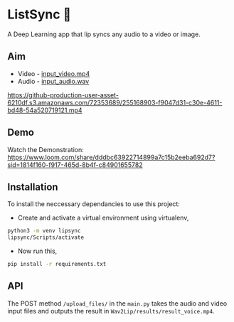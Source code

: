 # ListSync 👄
A Deep Learning app that lip syncs any audio to a video or image.

## Aim
- Video - [input_video.mp4](https://openinapp.co/5cwva)
- Audio - [input_audio.wav](https://openinapp.co/o9vuj)

https://github-production-user-asset-6210df.s3.amazonaws.com/72353689/255168903-f9047d31-c30e-4611-bd48-54a520719121.mp4

## Demo
Watch the Demonstration:  
https://www.loom.com/share/dddbc63922714899a7c15b2eeba692d7?sid=1814f160-f917-465d-8b4f-c84901655782

## Installation
To install the neccessary dependancies to use this project:

- Create and activate a virtual environment using virtualenv,
```bash
python3 -m venv lipsync
lipsync/Scripts/activate
```

- Now run this,
```bash
pip install -r requirements.txt
```

## API
The POST method  `/upload_files/` in the `main.py` takes the audio and video input files and outputs the result in `Wav2Lip/results/result_voice.mp4`.
